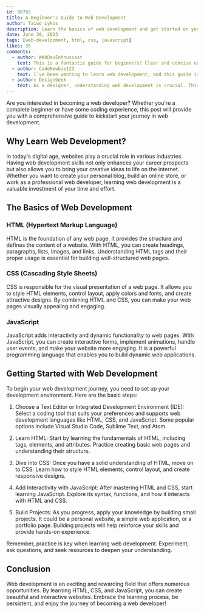 ```yaml
---
id: 98765
title: A Beginner's Guide to Web Development
author: Taiwo Lykos
description: Learn the basics of web development and get started on your coding journey.
date: June 30, 2023
tags: [web-development, html, css, javascript]
likes: 35
comments:
  - author: WebDevEnthusiast
    text: This is a fantastic guide for beginners! Clear and concise explanations. Thanks for sharing!
  - author: CodeNewbie123
    text: I've been wanting to learn web development, and this guide is exactly what I needed. Great job!
  - author: DesignGeek
    text: As a designer, understanding web development is crucial. This post has been very helpful. Keep it up!
---
```


Are you interested in becoming a web developer? Whether you're a complete beginner or have some coding experience, this post will provide you with a comprehensive guide to kickstart your journey in web development.

## Why Learn Web Development?

In today's digital age, websites play a crucial role in various industries. Having web development skills not only enhances your career prospects but also allows you to bring your creative ideas to life on the internet. Whether you want to create your personal blog, build an online store, or work as a professional web developer, learning web development is a valuable investment of your time and effort.

## The Basics of Web Development

### HTML (Hypertext Markup Language)

HTML is the foundation of any web page. It provides the structure and defines the content of a website. With HTML, you can create headings, paragraphs, lists, images, and links. Understanding HTML tags and their proper usage is essential for building well-structured web pages.

### CSS (Cascading Style Sheets)

CSS is responsible for the visual presentation of a web page. It allows you to style HTML elements, control layout, apply colors and fonts, and create attractive designs. By combining HTML and CSS, you can make your web pages visually appealing and engaging.

### JavaScript

JavaScript adds interactivity and dynamic functionality to web pages. With JavaScript, you can create interactive forms, implement animations, handle user events, and make your website more engaging. It is a powerful programming language that enables you to build dynamic web applications.

## Getting Started with Web Development

To begin your web development journey, you need to set up your development environment. Here are the basic steps:

1. Choose a Text Editor or Integrated Development Environment (IDE): Select a coding tool that suits your preferences and supports web development languages like HTML, CSS, and JavaScript. Some popular options include Visual Studio Code, Sublime Text, and Atom.

2. Learn HTML: Start by learning the fundamentals of HTML, including tags, elements, and attributes. Practice creating basic web pages and understanding their structure.

3. Dive into CSS: Once you have a solid understanding of HTML, move on to CSS. Learn how to style HTML elements, control layout, and create responsive designs.

4. Add Interactivity with JavaScript: After mastering HTML and CSS, start learning JavaScript. Explore its syntax, functions, and how it interacts with HTML and CSS.

5. Build Projects: As you progress, apply your knowledge by building small projects. It could be a personal website, a simple web application, or a portfolio page. Building projects will help reinforce your skills and provide hands-on experience.

Remember, practice is key when learning web development. Experiment, ask questions, and seek resources to deepen your understanding.

## Conclusion

Web development is an exciting and rewarding field that offers numerous opportunities. By learning HTML, CSS, and JavaScript, you can create beautiful and interactive websites. Embrace the learning process, be persistent, and enjoy the journey of becoming a web developer!
